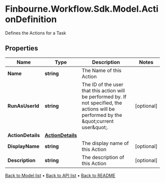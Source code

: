 # Finbourne.Workflow.Sdk.Model.ActionDefinition
Defines the Actions for a Task

## Properties

Name | Type | Description | Notes
------------ | ------------- | ------------- | -------------
**Name** | **string** | The Name of this Action | 
**RunAsUserId** | **string** | The ID of the user that this action will be performed by. If not specified, the actions will be performed by the \&quot;current user\&quot;. | [optional] 
**ActionDetails** | [**ActionDetails**](ActionDetails.md) |  | 
**DisplayName** | **string** | The display name of this Action | [optional] 
**Description** | **string** | The description of this Action | [optional] 

[Back to Model list](../README.md#documentation-for-models) &#8226; [Back to API list](../README.md#documentation-for-api-endpoints) &#8226; [Back to README](../README.md)

